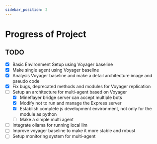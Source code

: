 ```yaml
---
sidebar_position: 2
---
```


# Progress of Project
## TODO 
- [x] Basic Environment Setup using Voyager baseline
- [x] Make single agent using Voyager baseline
- [x] Analysis Voyager baseline and make a detail architecture image and pseudo code
- [x] Fix bugs, deprecated methods and modules for Voyager replication
- [ ] Setup an architecture for multi-agent based on Voyager
  - [x] Mineflayer bridge server can accept multiple bots
  - [x] Modify not to run and manage the Express server
  - [x] Establish complete js development environment, not only for the module as python
  - [ ] Make a simple multi agent
- [ ] Integrate ollama for running local llm
- [ ] Improve voyager baseline to make it more stable and robust
- [ ] Setup monitoring system for multi-agent
